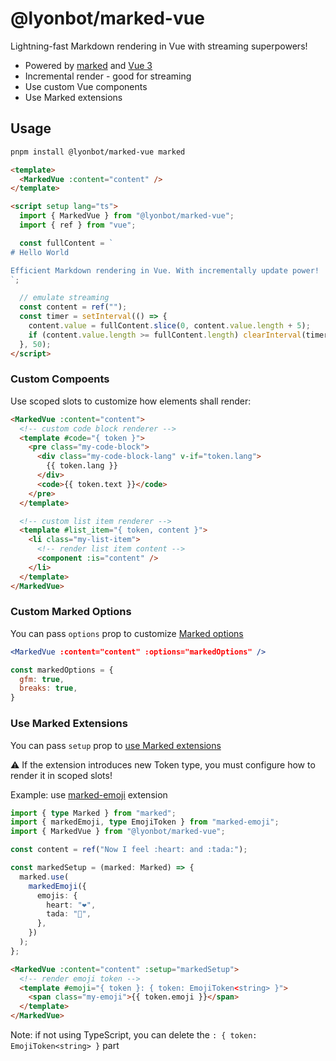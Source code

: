 # @lyonbot/marked-vue

Lightning-fast Markdown rendering in Vue with streaming superpowers!

- Powered by [marked](https://github.com/markedjs/marked) and [Vue 3](https://vuejs.org/)
- Incremental render - good for streaming
- Use custom Vue components
- Use Marked extensions

## Usage

```sh
pnpm install @lyonbot/marked-vue marked
```

```html
<template>
  <MarkedVue :content="content" />
</template>

<script setup lang="ts">
  import { MarkedVue } from "@lyonbot/marked-vue";
  import { ref } from "vue";

  const fullContent = `
# Hello World

Efficient Markdown rendering in Vue. With incrementally update power!
`;

  // emulate streaming
  const content = ref("");
  const timer = setInterval(() => {
    content.value = fullContent.slice(0, content.value.length + 5);
    if (content.value.length >= fullContent.length) clearInterval(timer);
  }, 50);
</script>
```

### Custom Compoents

Use scoped slots to customize how elements shall render:

```html
<MarkedVue :content="content">
  <!-- custom code block renderer -->
  <template #code="{ token }">
    <pre class="my-code-block">
      <div class="my-code-block-lang" v-if="token.lang">
        {{ token.lang }}
      </div>
      <code>{{ token.text }}</code>
    </pre>
  </template>

  <!-- custom list item renderer -->
  <template #list_item="{ token, content }">
    <li class="my-list-item">
      <!-- render list item content -->
      <component :is="content" />
    </li>
  </template>
</MarkedVue>
```

### Custom Marked Options

You can pass `options` prop to customize [Marked options](https://marked.js.org/using_advanced#options)

```jsx
<MarkedVue :content="content" :options="markedOptions" />

const markedOptions = {
  gfm: true,
  breaks: true,
}
```

### Use Marked Extensions

You can pass `setup` prop to [use Marked extensions](https://marked.js.org/using_pro#use)

⚠️ If the extension introduces new Token type, you must configure how to render it in scoped slots!

Example: use [marked-emoji](https://github.com/UziTech/marked-emoji) extension

```ts
import { type Marked } from "marked";
import { markedEmoji, type EmojiToken } from "marked-emoji";
import { MarkedVue } from "@lyonbot/marked-vue";

const content = ref("Now I feel :heart: and :tada:");

const markedSetup = (marked: Marked) => {
  marked.use(
    markedEmoji({
      emojis: {
        heart: "❤️",
        tada: "🎉",
      },
    })
  );
};
```

```html
<MarkedVue :content="content" :setup="markedSetup">
  <!-- render emoji token -->
  <template #emoji="{ token }: { token: EmojiToken<string> }">
    <span class="my-emoji">{{ token.emoji }}</span>
  </template>
</MarkedVue>
```

Note: if not using TypeScript, you can delete the `: { token: EmojiToken<string> }` part
